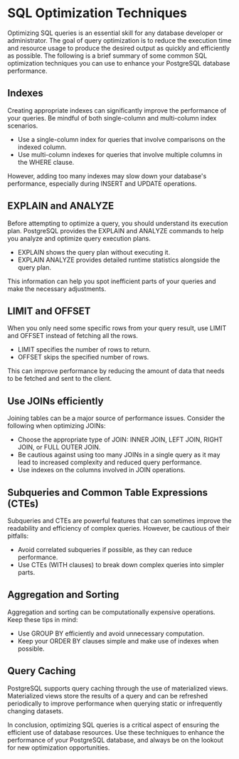 # SQL Optimization Techniques

Optimizing SQL queries is an essential skill for any database developer or administrator. The goal of query optimization is to reduce the execution time and resource usage to produce the desired output as quickly and efficiently as possible. The following is a brief summary of some common SQL optimization techniques you can use to enhance your PostgreSQL database performance.

## Indexes

Creating appropriate indexes can significantly improve the performance of your queries. Be mindful of both single-column and multi-column index scenarios.

* Use a single-column index for queries that involve comparisons on the indexed column.
* Use multi-column indexes for queries that involve multiple columns in the WHERE clause.

However, adding too many indexes may slow down your database's performance, especially during INSERT and UPDATE operations.

## EXPLAIN and ANALYZE

Before attempting to optimize a query, you should understand its execution plan. PostgreSQL provides the EXPLAIN and ANALYZE commands to help you analyze and optimize query execution plans.

* EXPLAIN shows the query plan without executing it.
* EXPLAIN ANALYZE provides detailed runtime statistics alongside the query plan.

This information can help you spot inefficient parts of your queries and make the necessary adjustments.

## LIMIT and OFFSET

When you only need some specific rows from your query result, use LIMIT and OFFSET instead of fetching all the rows.

* LIMIT specifies the number of rows to return.
* OFFSET skips the specified number of rows.

This can improve performance by reducing the amount of data that needs to be fetched and sent to the client.

## Use JOINs efficiently

Joining tables can be a major source of performance issues. Consider the following when optimizing JOINs:

* Choose the appropriate type of JOIN: INNER JOIN, LEFT JOIN, RIGHT JOIN, or FULL OUTER JOIN.
* Be cautious against using too many JOINs in a single query as it may lead to increased complexity and reduced query performance.
* Use indexes on the columns involved in JOIN operations.

## Subqueries and Common Table Expressions (CTEs)

Subqueries and CTEs are powerful features that can sometimes improve the readability and efficiency of complex queries. However, be cautious of their pitfalls:

* Avoid correlated subqueries if possible, as they can reduce performance.
* Use CTEs (WITH clauses) to break down complex queries into simpler parts.

## Aggregation and Sorting

Aggregation and sorting can be computationally expensive operations. Keep these tips in mind:

* Use GROUP BY efficiently and avoid unnecessary computation.
* Keep your ORDER BY clauses simple and make use of indexes when possible.

## Query Caching

PostgreSQL supports query caching through the use of materialized views. Materialized views store the results of a query and can be refreshed periodically to improve performance when querying static or infrequently changing datasets.

In conclusion, optimizing SQL queries is a critical aspect of ensuring the efficient use of database resources. Use these techniques to enhance the performance of your PostgreSQL database, and always be on the lookout for new optimization opportunities.